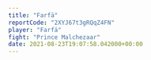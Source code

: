 ```yaml
---
title: "Farfä"
reportCode: "2XYJ67t3gRQqZ4FN"
player: "Farfä"
fight: "Prince Malchezaar"
date: 2021-08-23T19:07:58.042000+00:00
---
```

